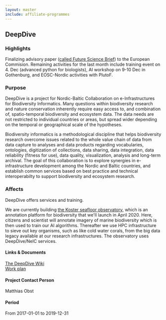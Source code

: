 ```yaml
---
layout: master
include: affiliate-programmes
---
```


## DeepDive

### Highlights
Finalizing advisory paper ([called Future Science Brief](https://www.bonusportal.org/news/save_the_date!_7th_emb_forum_big_data_in_marine_science_29_april_2020_brussels.4225.news)) to the European Commision. Remaining activities for the last month include training event on 4. Dec (advanced python for biologists), AI workshop on 9-10 Dec in Gothenburg, and EOSC-Nordic activities with PlutoF.

### Purpose
DeepDive is a project for Nordic-Baltic Collaboration on e-Infrastructures for Biodiversity Informatics. Many questions within biodiversity research and nature conservation inherently require easy access to, and combination of, spatio-temporal biodiversity and ecosystem data. The data needs are not restricted to individual countries or areas, but spread wider depending on the temporal or geographical scale of the hypotheses.

Biodiversity informatics is a methodological discipline that helps biodiversity research overcome issues related to the whole value chain of data from data capture to analyses and data products regarding vocabularies, ontologies, digitization of collections, data sharing, data integration, data reliability (fitness for use), data quality, visualization, analysis and long-term archival. The goal of this collaboration is to explore synergies in e-infrastructure development among the Nordic and Baltic countries, and establish common services based on best practice and technical interoperabilty to support biodiversity and ecosystem research.
 
### Affects
DeepDive offers services and training.

We are currently building [the Koster seafloor observatory](https://www.zooniverse.org/projects/victorav/the-koster-seafloor-observatory), which is an annotation platform for biodiversity that we'll launch in April 2020. Here, citizens and scientist will annotate imagery of marine biodiversity which is then used to train our AI algorithms. Thereafter we use HPC infrastructure to sieve out key organisms, such as like cold water corals, from the big data legacy available at our research infrastructures. The observatory uses DeepDive/NeIC services. 

#### Links & Documents
[The DeepDive Wiki](https://wiki.neic.no/wiki/Biodiversity) <br/>
[Work plan](https://wiki.neic.no/w/ext/img_auth.php/f/f5/20161124_Workplan_NeIC_BDI_final.pdf)

#### Project Contact Person
Matthias Obst

#### Period
From 2017-01-01 to 2019-12-31
